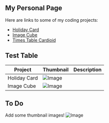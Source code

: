 ## My Personal Page

Here are links to some of my coding projects:
 - [Holiday Card](https://ivanrudnicki321.github.io/holidaycard/)
 - [Image Cube](https://ivanrudnicki321.github.io/aoc/)
 - [Times Table Cardioid](https://ivanrudnicki321.github.io/ttc/)

## Test Table

| Project      | Thumbnail     |  Description   |
| -----------  | -----------   | --------    |
| Holiday Card | ![Image](https://openprocessing-usercontent.s3.amazonaws.com/thumbnails/visualThumbnail1368456@2x.jpg) |             |
| Image Cube   | ![Image](https://openprocessing-usercontent.s3.amazonaws.com/thumbnails/visualThumbnail1368456@2x.jpg) |            |


## To Do
Add some thumbnail images!
![Image](src)
